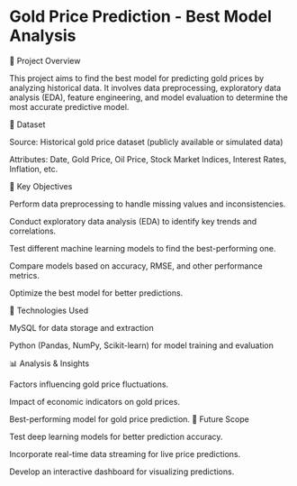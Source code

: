 # Gold Price Prediction - Best Model Analysis

📌 Project Overview

This project aims to find the best model for predicting gold prices by analyzing historical data. It involves data preprocessing, exploratory data analysis (EDA), feature engineering, and model evaluation to determine the most accurate predictive model.

📂 Dataset

Source: Historical gold price dataset (publicly available or simulated data)

Attributes: Date, Gold Price, Oil Price, Stock Market Indices, Interest Rates, Inflation, etc.

🚀 Key Objectives

Perform data preprocessing to handle missing values and inconsistencies.

Conduct exploratory data analysis (EDA) to identify key trends and correlations.

Test different machine learning models to find the best-performing one.

Compare models based on accuracy, RMSE, and other performance metrics.

Optimize the best model for better predictions.

🔧 Technologies Used

MySQL for data storage and extraction

Python (Pandas, NumPy, Scikit-learn) for model training and evaluation

📊 Analysis & Insights

Factors influencing gold price fluctuations.

Impact of economic indicators on gold prices.

Best-performing model for gold price prediction.
🔮 Future Scope

Test deep learning models for better prediction accuracy.

Incorporate real-time data streaming for live price predictions.

Develop an interactive dashboard for visualizing predictions.
